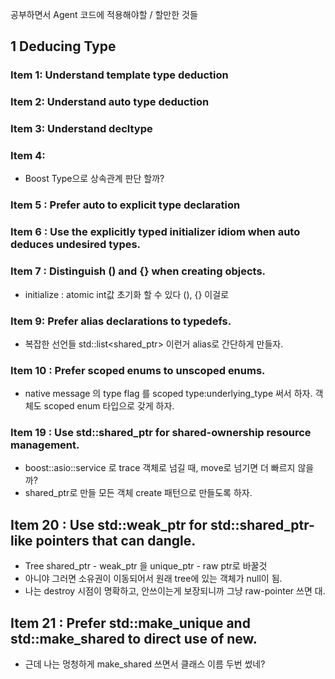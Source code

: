 공부하면서 Agent 코드에 적용해야할 / 할만한 것들

## 1 Deducing Type
### Item 1: Understand template type deduction
### Item 2: Understand auto type deduction
### Item 3: Understand decltype
### Item 4:
 * Boost Type으로 상속관계 판단 할까?
### Item 5 : Prefer auto to explicit type declaration
### Item 6 : Use the explicitly typed initializer idiom when auto deduces undesired types.
### Item 7 : Distinguish () and {} when creating objects.
 * initialize : atomic int값 초기화 할 수 있다 (), {} 이걸로
### Item 9: Prefer alias declarations to typedefs.
 * 복잡한 선언들 std::list<shared_ptr<GuidBaseTraceWrapper>> 이런거 alias로 간단하게 만들자.
### Item 10 : Prefer scoped enums to unscoped enums.
 * native message 의 type flag 를 scoped type:underlying_type 써서 하자. 객체도 scoped enum 타입으로 갖게 하자.
### Item 19 : Use std::shared_ptr for shared-ownership resource management.
 * boost::asio::service 로 trace 객체로 넘길 때, move로 넘기면 더 빠르지 않을까?
 * shared_ptr로 만들 모든 객체 create 패턴으로 만들도록 하자.
## Item 20 : Use std::weak_ptr for std::shared_ptr-like pointers that can dangle.
 * Tree  shared_ptr - weak_ptr 을 unique_ptr - raw ptr로 바꿀것
 * 아니야 그러면 소유권이 이동되어서 원래 tree에 있는 객체가 null이 됨.
 * 나는 destroy 시점이 명확하고, 안쓰이는게 보장되니까 그냥 raw-pointer 쓰면 대.
## Item 21 : Prefer std::make_unique and std::make_shared to direct use of new.
 * 근데 나는 멍청하게 make_shared 쓰면서 클래스 이름 두번 썼네?
